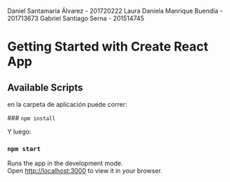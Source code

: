 Daniel Santamaría Álvarez - 201720222
Laura Daniela Manrique Buendía - 201713673
Gabriel Santiago Serna - 201514745 

# Getting Started with Create React App


## Available Scripts

en la carpeta de aplicación puede correr:

### `npm install`

Y luego:

### `npm start`

Runs the app in the development mode.\
Open [http://localhost:3000](http://localhost:3000) to view it in your browser.



